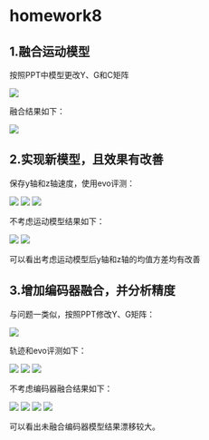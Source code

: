 # homework8

## 1.融合运动模型

按照PPT中模型更改Y、G和C矩阵

<img src="imgs/1.1.png"> 

融合结果如下：

<img src="imgs/1.2.png">

## 2.实现新模型，且效果有改善
保存y轴和z轴速度，使用evo评测：

<img src="imgs/2.1.png">
<img src="imgs/2.2.png"> 
<img src="imgs/2.3.png">

不考虑运动模型结果如下：

<img src="imgs/2.4.png">
<img src="imgs/2.5.png">

可以看出考虑运动模型后y轴和z轴的均值方差均有改善


## 3.增加编码器融合，并分析精度

与问题一类似，按照PPT修改Y、G矩阵：

<img src="imgs/3.1.png">

轨迹和evo评测如下：

<img src="imgs/3.2.png">
<img src="imgs/3.3.png">
<img src="imgs/3.4.png">

不考虑编码器融合结果如下：

<img src="imgs/3.5.png">
<img src="imgs/3.6.png"> 
<img src="imgs/3.7.png">
<img src="imgs/3.8.png">

可以看出未融合编码器模型结果漂移较大。
